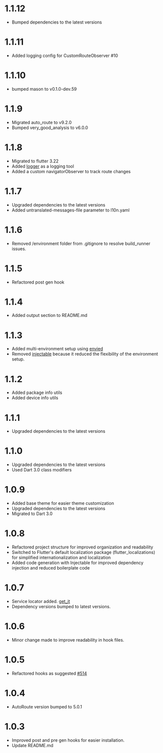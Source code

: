 # 1.1.12
- Bumped dependencies to the latest versions

# 1.1.11
- Added logging config for CustomRouteObserver #10

# 1.1.10
- bumped mason to v0.1.0-dev.59

# 1.1.9
- Migrated auto_route to v9.2.0
- Bumped very_good_analysis to v6.0.0 

# 1.1.8
- Migrated to flutter 3.22
- Added [logger](https://pub.dev/packages/logger) as a logging tool
- Added a custom navigatorObserver to track route changes

# 1.1.7
- Upgraded dependencies to the latest versions
- Added untranslated-messages-file parameter to l10n.yaml

# 1.1.6
- Removed /environment folder from .gitignore to resolve build_runner issues.

# 1.1.5
- Refactored post gen hook 

# 1.1.4
- Added output section to README.md

# 1.1.3
- Added multi-environment setup using [envied](https://pub.dev/packages/envied)
- Removed [injectable](https://pub.dev/packages/injectable) because it reduced the flexibility of the environment setup.

# 1.1.2
- Added package info utils
- Added device info utils

# 1.1.1
- Upgraded dependencies to the latest versions

# 1.1.0
- Upgraded dependencies to the latest versions
- Used Dart 3.0 class modifiers

# 1.0.9

- Added base theme for easier theme customization
- Upgraded dependencies to the latest versions
- Migrated to Dart 3.0

# 1.0.8

- Refactored project structure for improved organization and readability
- Switched to Flutter's default localization package (flutter_localizations) for simplified internationalization and localization
- Added code generation with Injectable for improved dependency injection and reduced boilerplate code

# 1.0.7

- Service locator added. [get_it](https://pub.dev/packages/get_it)
- Dependency versions bumped to latest versions.

# 1.0.6

- Minor change made to improve readability in hook files.

# 1.0.5

- Refactored hooks as suggested [#514](https://github.com/felangel/mason/issues/514)

# 1.0.4

- AutoRoute version bumped to 5.0.1

# 1.0.3

- Improved post and pre gen hooks for easier installation.
- Update README.md
